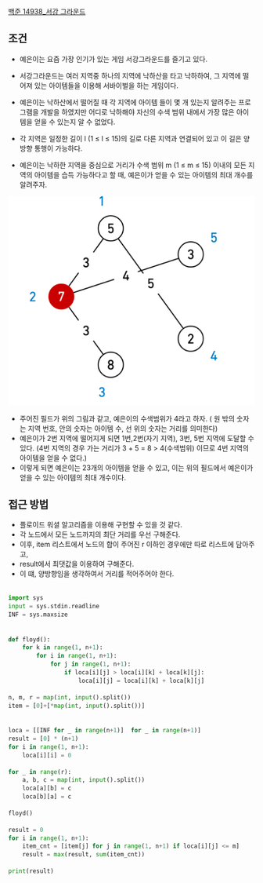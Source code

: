 

[백준 14938_서강 그라운드](https://www.acmicpc.net/problem/14938)


## 조건

- 예은이는 요즘 가장 인기가 있는 게임 서강그라운드를 즐기고 있다. 
- 서강그라운드는 여러 지역중 하나의 지역에 낙하산을 타고 낙하하여, 그 지역에 떨어져 있는 아이템들을 이용해 서바이벌을 하는 게임이다. 
- 예은이는 낙하산에서 떨어질 때 각 지역에 아이템 들이 몇 개 있는지 알려주는 프로그램을 개발을 하였지만 어디로 낙하해야 자신의 수색 범위 내에서 가장 많은 아이템을 얻을 수 있는지 알 수 없었다.

- 각 지역은 일정한 길이 l (1 ≤ l ≤ 15)의 길로 다른 지역과 연결되어 있고 이 길은 양방향 통행이 가능하다. 
- 예은이는 낙하한 지역을 중심으로 거리가 수색 범위 m (1 ≤ m ≤ 15) 이내의 모든 지역의 아이템을 습득 가능하다고 할 때, 예은이가 얻을 수 있는 아이템의 최대 개수를 알려주자.

![](Algorithm/baekjoon/assets/Pasted%20image%2020221229195407.png)

- 주어진 필드가 위의 그림과 같고, 예은이의 수색범위가 4라고 하자. ( 원 밖의 숫자는 지역 번호, 안의 숫자는 아이템 수, 선 위의 숫자는 거리를 의미한다)
- 예은이가 2번 지역에 떨어지게 되면 1번,2번(자기 지역), 3번, 5번 지역에 도달할 수 있다. (4번 지역의 경우 가는 거리가 3 + 5 = 8 > 4(수색범위) 이므로 4번 지역의 아이템을 얻을 수 없다.) 
- 이렇게 되면 예은이는 23개의 아이템을 얻을 수 있고, 이는 위의 필드에서 예은이가 얻을 수 있는 아이템의 최대 개수이다.



## 접근 방법

- 플로이드 워셜 알고리즘을 이용해 구현할 수 있을 것 같다.
- 각 노드에서 모든 노드까지의 최단 거리를 우선 구해준다.
- 이후, item 리스트에서 노드의 합이 주어진 r 이하인 경우에만 따로 리스트에 담아주고,
- result에서 최댓값을 이용하여 구해준다.
- 이 떄, 양방향임을 생각하여서 거리를 적어주어야 한다.



```python

import sys
input = sys.stdin.readline
INF = sys.maxsize


def floyd():
    for k in range(1, n+1):
        for i in range(1, n+1):
            for j in range(1, n+1):
                if loca[i][j] > loca[i][k] + loca[k][j]:
                    loca[i][j] = loca[i][k] + loca[k][j]

n, m, r = map(int, input().split())
item = [0]+[*map(int, input().split())]


loca = [[INF for _ in range(n+1)]  for _ in range(n+1)]
result = [0] * (n+1)
for i in range(1, n+1):
    loca[i][i] = 0

for _ in range(r):
    a, b, c = map(int, input().split())
    loca[a][b] = c
    loca[b][a] = c

floyd()

result = 0
for i in range(1, n+1):
    item_cnt = [item[j] for j in range(1, n+1) if loca[i][j] <= m]
    result = max(result, sum(item_cnt))

print(result)
```
